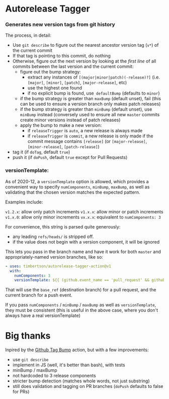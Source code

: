 # Autorelease Tagger

### Generates new version tags from git history

The process, in detail:

 - Use `git describe` to figure out the nearest ancestor version tag (`v*`) of the current commit
 - If that tag is pointing to this commit, do nothing
 - Otherwise, figure out the next version by looking at the _first line_ of all commits between the last version and the current commit:
   - figure out the bump strategy:
     - extract any instances of `[(major|minor|patch)(-release)?]` (i.e. `[major]`, `[minor]`, `[patch]`, `[major-release]`, etc)
     - use the highest one found
     - if no explicit bump is found, use` defaultBump` (defaults to `minor`)
   - if the bump strategy is greater than `maxBump` (default unset), fail (this can be used to ensure a version branch only makes patch releases)
   - if the bump strategy is greater than `minBump` (default unset), use `minBump` instead (conversely used to ensure all new `master` commits create minor versions instead of patch releases)
   - apply the bump to make a new version:
     - if `releaseTrigger` is `auto`, a new release is always made
     - if `releaseTrigger` is `commit`, a new release is only made if the commit message contains `[release]` (or `[major-release]`, `[minor-release]`, `[patch-release]`)
 - tag it (if `doTag`, default `true`)
 - push it (if `doPush`, default `true` except for Pull Requests)

### versionTemplate:

As of 2020-12, a `versionTemplate` option is allowed, which provides a convenient way to specify `numComponents`, `minBump`, `maxBump`, as well as validating that the chosen version matches the expected pattern.

Examples include:

`v1.2.x`: allow only patch increments
`v1.x.x`: allow minor or patch increments
`v1.x.0`: allow only minor increments
`vx.x.x`: equivalent to `numComponents: 3`

For convenience, this string is parsed quite generously:
 - any leading `refs/heads/` is stripped off.
 - if the value does not begin with a version component, it will be ignored

This lets you pass in the branch name and have it work for both `master` and appropriately-named version branches, like so:

```yaml
- uses: timbertson/autorelease-tagger-action@v1
  with:
    numComponents: 3
    versionTemplate: ${{ (github.event_name == 'pull_request' && github.base_ref) || github.ref }}
```

That will use the `base_ref` (destination branch) for a pull request, and the current branch for a push event.

If you pass `numComponents` / `minBump` / `maxBump` as well as `versionTemplate`, they must be consistent (this is useful in the above case, where you don't always have a real versionTemplate)

# Big thanks

Inpired by the [Github Tag Bump](https://github.com/marketplace/actions/github-tag-bump) action, but with a few improvements:
 - use `git describe`
 - implement in JS (well, it's better than bash), with tests
 - minBump / maxBump
 - not hardcoded to 3 release components
 - stricter bump detection (matches whole words, not just substring)
 - still does validation and tagging on PR branches (`doPush` defaults to false for PRs)
